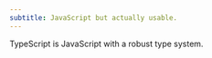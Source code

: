 ```yaml
---
subtitle: JavaScript but actually usable.
---
```

TypeScript is JavaScript with a robust type system.
